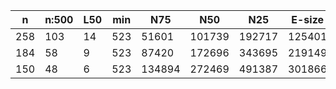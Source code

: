 n    |n:500  |L50  |min  |N75     |N50     |N25     |E-size  |max     |sum
---  |---    |---  |---  |---     |---     |---     |---     |---     |---
258  |103    |14   |523  |51601   |101739  |192717  |125401  |303326  |4793512
184  |58     |9    |523  |87420   |172696  |343695  |219149  |537745  |4850344
150  |48     |6    |523  |134894  |272469  |491387  |301866  |537866  |4853351
